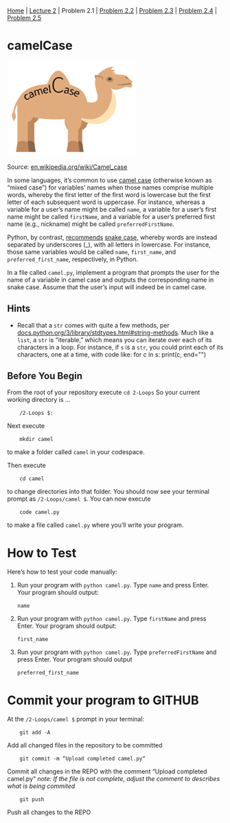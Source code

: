 [Home](../README.md) | [Lecture 2](2-Loops.md) | Problem 2.1 | [Problem 2.2](PROBLEM2.2.md) | [Problem 2.3](PROBLEM2.3.md) | [Problem 2.4](PROBLEM2.4.md) | [Problem 2.5](PROBLEM2.5.md)

# camelCase

<img src="images/1024px-CamelCase_new.svg.png" width="300" />

Source: [en.wikipedia.org/wiki/Camel_case](https://en.wikipedia.org/wiki/Camel_case)

In some languages, it’s common to use [camel case](https://en.wikipedia.org/wiki/Camel_case) (otherwise known as “mixed case”) for variables’ names when those names comprise multiple words, whereby the first letter of the first word is lowercase but the first letter of each subsequent word is uppercase. For instance, whereas a variable for a user’s name might be called `name`, a variable for a user’s first name might be called `firstName`, and a variable for a user’s preferred first name (e.g., nickname) might be called `preferredFirstName`.

Python, by contrast, [recommends](https://peps.python.org/pep-0008/#function-and-variable-names) [snake case](https://en.wikipedia.org/wiki/Snake_case), whereby words are instead separated by underscores (\_), with all letters in lowercase. For instance, those same variables would be called `name`, `first_name`, and `preferred_first_name`, respectively, in Python.

In a file called `camel.py`, implement a program that prompts the user for the name of a variable in camel case and outputs the corresponding name in snake case. Assume that the user’s input will indeed be in camel case.

## Hints

- Recall that a `str` comes with quite a few methods, per [docs.python.org/3/library/stdtypes.html#string-methods](https://docs.python.org/3/library/stdtypes.html#string-methods).
  Much like a `list`, a `str` is “iterable,” which means you can iterate over each of its characters in a loop. For instance, if `s` is a `str`, you could print each of its characters, one at a time, with code like:
  for c in s:
  print(c, end="")

## Before You Begin

From the root of your repository execute `cd 2-Loops` So your current working directory is ...

    	/2-Loops $:

Next execute

    	mkdir camel

to make a folder called `camel` in your codespace.

Then execute

    	cd camel

to change directories into that folder. You should now see your terminal prompt as `/2-Loops/camel $`. You can now execute

    	code camel.py

to make a file called `camel.py` where you’ll write your program.

# How to Test

Here’s how to test your code manually:

1.  Run your program with `python camel.py`. Type `name` and press Enter. Your program should output:

        name

2.  Run your program with `python camel.py`. Type `firstName` and press Enter. Your program should output:

        first_name

3.  Run your program with `python camel.py`. Type `preferredFirstName` and press Enter. Your program should output

        preferred_first_name

# Commit your program to GITHUB

At the `/2-Loops/camel $` prompt in your terminal:

    	git add -A

Add all changed files in the repository to be committed

    	git commit -m “Upload completed camel.py“

Commit all changes in the REPO with the comment “Upload completed camel.py“
_note: If the file is not complete, adjust the comment to describes what is being commited_

    	git push

Push all changes to the REPO
